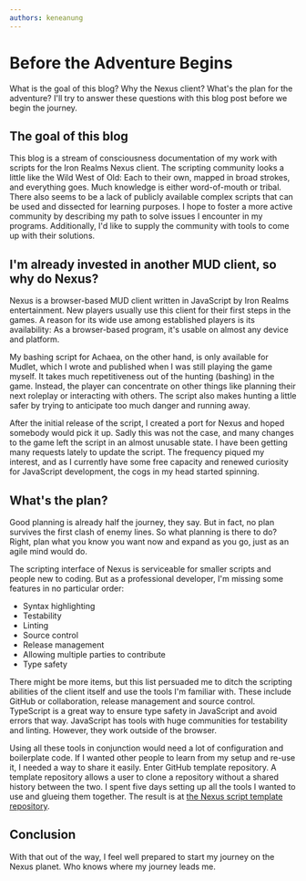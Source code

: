 ```yaml
---
authors: keneanung
---
```

# Before the Adventure Begins #

What is the goal of this blog? Why the Nexus client? What's the plan for the adventure? I'll try to answer these questions with this blog post
before we begin the journey.

<!--truncate-->

## The goal of this blog ##

This blog is a stream of consciousness documentation of my work with scripts for the Iron Realms Nexus client. The scripting community looks a little like the Wild West of Old: Each to their own, mapped in broad strokes, and everything goes. Much knowledge is either word-of-mouth or tribal. There also seems to be a lack of publicly available complex scripts that can be used and dissected for learning purposes. I hope to foster a more active community by describing my path to solve issues I encounter in my programs. Additionally, I'd like to supply the community with tools to come up with their solutions.

## I'm already invested in another MUD client, so why do Nexus? ##

Nexus is a browser-based MUD client written in JavaScript by Iron Realms entertainment. New players usually use this client for their first steps in the games. A reason for its wide use among established players is its availability: As a browser-based program, it's usable on almost any device and platform.

My bashing script for Achaea, on the other hand, is only available for Mudlet, which I wrote and published when I was still playing the game myself. It takes much repetitiveness out of the hunting (bashing) in the game. Instead, the player can concentrate on other things like planning their next roleplay or interacting with others. The script also makes hunting a little safer by trying to anticipate too much danger and running away.

After the initial release of the script, I created a port for Nexus and hoped somebody would pick it up. Sadly this was not the case, and many changes to the game left the script in an almost unusable state. I have been getting many requests lately to update the script. The frequency piqued my interest, and as I currently have some free capacity and renewed curiosity for JavaScript development, the cogs in my head started spinning.

## What's the plan? ##

Good planning is already half the journey, they say. But in fact, no plan survives the first clash of enemy lines.
So what planning is there to do? Right, plan what you know you want now and expand as you go, just as an agile mind would do.

The scripting interface of Nexus is serviceable for smaller scripts and people new to coding. But as a professional developer, I'm missing some features in no particular order:

- Syntax highlighting
- Testability
- Linting
- Source control
- Release management
- Allowing multiple parties to contribute
- Type safety

There might be more items, but this list persuaded me to ditch the scripting abilities of the client itself and use the tools I'm familiar with. These include GitHub or collaboration, release management and source control. TypeScript is a great way to ensure type safety in JavaScript and avoid errors that way. JavaScript has tools with huge communities for testability and linting. However, they work outside of the browser.

Using all these tools in conjunction would need a lot of configuration and boilerplate code. If I wanted other people to learn from my setup and re-use it, I needed a way to share it easily. Enter GitHub template repository. A template repository allows a user to clone a repository without a shared history between the two. I spent five days setting up all the tools I wanted to use and glueing them together. The result is at [the Nexus script template repository](https://github.com/keneanung/iron-realms-nexus-script-template).

## Conclusion ##

With that out of the way, I feel well prepared to start my journey on the Nexus planet. Who knows where my journey leads me.
